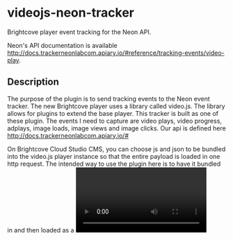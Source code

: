 # videojs-neon-tracker

Brightcove player event tracking for the Neon API.

Neon's API documentation is available http://docs.trackerneonlabcom.apiary.io/#reference/tracking-events/video-play. 

## Description

The purpose of the plugin is to send tracking events to the Neon event tracker. The new Brightcove player uses a library called video.js. The library allows for plugins to extend the base player. This tracker is built as one of these plugin. The events I need to capture are video plays, video progress, adplays, image loads, image views and image clicks. Our api is defined here http://docs.trackerneonlabcom.apiary.io/#

On Brightcove Cloud Studio CMS, you can choose js and json to be bundled into the video.js player instance so that the entire payload is loaded in one http request. The intended way to use the plugin here is to have it bundled in and then loaded as a <video> and <script> tag in your html. You can see an example of this in brightcove_published.html. The html files are all just examples; the production-use case is just to have the player on S3, have it bundled into the player js, and to be served from http://players.brightcove.net.

## Installation

```sh
npm install --save
```

## Building for distribution

```sh
npm build
```
Look in dist/ for the full and minified versions of the bundled plugin javascript.

## Examples

Run the dev web server.
```sh
npm start
```
Open http://localhost:9999/example/brightcove.html. You can configure the publisher id, video id, and plugin url to use your own. Look at development.html for an alternate example.

## Usage

To include videojs-neon-tracker on your website or web application, use any of the following methods.

### `<script>` Tag

This is the simplest case. Get the script in whatever way you prefer and include the plugin _after_ you include [video.js][videojs], so that the `videojs` global is available.

```html
<script src="//path/to/video.min.js"></script>
<script src="//path/to/videojs-neon-tracker.min.js"></script>
<script>
    var player = videojs('my-video');
    player.neonTracker();
</script>
```

### Browserify

When using with Browserify, install videojs-neon-tracker via npm and `require` the plugin as you would any other module.

```js
var videojs = require('video.js');

// The actual plugin function is exported by this module, but it is also
// attached to the `Player.prototype`; so, there is no need to assign it
// to a variable.
require('videojs-neon-tracker');
var player = videojs('my-video');
player.neonTracker();
```

### Brightcloud Api

As an alternative to the above, you can bundle the plugin javascript into a Brightcove player via its CMS. You'll need to configure the plugin with json that includes your Neon account id.

## License

MIT. Copyright (c) Neon Lab, Inc.

## Contact
Nate Kresge &lt;kresge@neon-lab.com&gt;


[videojs]: http://videojs.com/
